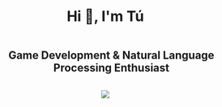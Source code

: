 <h1 align="center">Hi 👋, I'm Tú</h1>

<div id="user-content-toc">
  <ul align="center">
    <summary><h2 style="display: inline-block">Game Development & Natural Language Processing Enthusiast</h2></summary>
  </ul>
</div>

<!--profile visit count-->
<div align="center">
  
![](https://komarev.com/ghpvc/?username=egliette)

</div>
